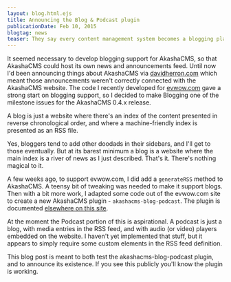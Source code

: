 ```yaml
---
layout: blog.html.ejs
title: Announcing the Blog & Podcast plugin
publicationDate: Feb 10, 2015
blogtag: news
teaser: They say every content management system becomes a blogging platform.  Whether or not that's true, it's just become true for AkashaCMS.  A new AkashaCMS plugin allows the creation of multiple blogs within an AkashaCMS website.
---
```


It seemed necessary to develop blogging support for AkashaCMS, so that AkashaCMS could host its own news and announcements feed.  Until now I'd been announcing things about AkashaCMS via [davidherron.com](http://davidherron.com/) which meant those announcements weren't correctly connected with the AkashaCMS website.  The code I recently developed for [evwow.com](http://evwow.com) gave a strong start on blogging support, so I decided to make Blogging one of the milestone issues for the AkashaCMS 0.4.x release.

A blog is just a website where there's an index of the content presented in reverse chronological order, and where a machine-friendly index is presented as an RSS file.

Yes, bloggers tend to add other doodads in their sidebars, and I'll get to those eventually.  But at its barest minimum a blog is a website where the main index is a river of news as I just described.  That's it.  There's nothing magical to it.

A few weeks ago, to support evwow.com, I did add a `generateRSS` method to AkashaCMS.  A teensy bit of tweaking was needed to make it support blogs.  Then with a bit more work, I adapted some code out of the evwow.com site to create a new AkashaCMS plugin - `akashacms-blog-podcast`.  The plugin is documented [elsewhere on this site](/plugins/blog-podcast.html).

At the moment the Podcast portion of this is aspirational.  A podcast is just a blog, with media entries in the RSS feed, and with audio (or video) players embedded on the website.  I haven't yet implemented that stuff, but it appears to simply require some custom elements in the RSS feed definition.

This blog post is meant to both test the akashacms-blog-podcast plugin, and to announce its existence.  If you see this publicly you'll know the plugin is working.  